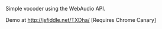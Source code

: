 Simple vocoder using the WebAudio API.

Demo at http://jsfiddle.net/TXDha/ [Requires Chrome Canary]
